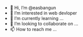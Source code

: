 - 👋 Hi, I’m @easbangun
- 👀 I’m interested in web devloper
- 🌱 I’m currently learning ...
- 💞️ I’m looking to collaborate on ...
- 📫 How to reach me ...

<!---
easbangun/easbangun is a ✨ special ✨ repository because its `README.md` (this file) appears on your GitHub profile.
You can click the Preview link to take a look at your changes.
--->
